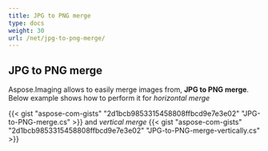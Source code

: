 ```yaml
---
title: JPG to PNG merge
type: docs
weight: 30
url: /net/jpg-to-png-merge/
---
```


## **JPG to PNG merge**
Aspose.Imaging allows to easily merge images from, **JPG to PNG merge**. Below example shows how to perform it for *horizontal merge*

{{< gist "aspose-com-gists" "2d1bcb9853315458808ffbcd9e7e3e02" "JPG-to-PNG-merge.cs" >}}
and *vertical merge*
{{< gist "aspose-com-gists" "2d1bcb9853315458808ffbcd9e7e3e02" "JPG-to-PNG-merge-vertically.cs" >}}